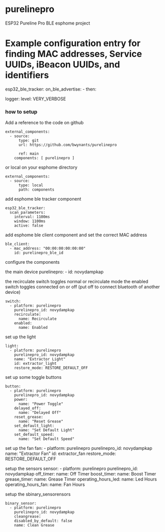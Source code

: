 # purelinepro
ESP32 Pureline Pro BLE esphome project

# Example configuration entry for finding MAC addresses, Service UUIDs, iBeacon UUIDs, and identifiers
esp32_ble_tracker:
  on_ble_advertise:
    - then:

logger:
  level: VERY_VERBOSE

### how to setup

Add a reference to the code on github

    external_components:
      - source:
          type: git
          url: https://github.com/bwynants/purelinepro

          ref: main
        components: [ purelinepro ]

or local on your esphome directory

    external_components:
      - source: 
          type: local
          path: components

add esphome ble tracker component

    esp32_ble_tracker:
      scan_parameters:
        interval: 1100ms
        window: 1100ms
        active: false

add esphome ble client component and set the correct MAC address

    ble_client:
      - mac_address: "00:00:00:00:00:00"
        id: purelinepro_ble_id

configure the components

 the main device
    purelinepro:
      - id: novydampkap

 the recirculate switch toggles normal or recirculate mode 
 the enabled switch toggles connected on or off (put off to connect bluetooth of another device) 

    switch:
      - platform: purelinepro
        purelinepro_id: novydampkap
        recirculate:
          name: Recirculate
        enabled:
          name: Enabled

 set up the light

    light:
      - platform: purelinepro
        purelinepro_id: novydampkap
        name: "Extractor Light"
        id: extractor_light
        restore_mode: RESTORE_DEFAULT_OFF

 set up some toggle buttons

    button:
      - platform: purelinepro
        purelinepro_id: novydampkap
        power:
          name: "Power Toggle"
        delayed_off:
          name: "Delayed Off"
        reset_grease:
          name: "Reset Grease"
        set_default_light:
          name: "Set Default Light"
        set_default_speed:
          name: "Set Default Speed"

 set up the fan
    fan:
      - platform: purelinepro
        purelinepro_id: novydampkap
        name: "Extractor Fan"
        id: extractor_fan
        restore_mode: RESTORE_DEFAULT_OFF

 setup the sensors
    sensor:
      - platform: purelinepro
        purelinepro_id: novydampkap
        off_timer:
        name: Off Timer
        boost_timer:
        name: Boost Timer
        grease_timer:
        name: Grease Timer
        operating_hours_led:
        name: Led Hours
        operating_hours_fan:
        name: Fan Hours

 setup the sbinary_sensorensors

    binary_sensor:
      - platform: purelinepro
        purelinepro_id: novydampkap
        cleangrease:
        disabled_by_default: false
        name: Clean Grease

